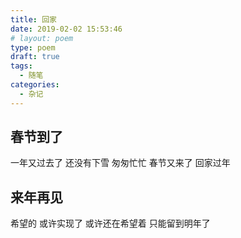 ```yaml
---
title: 回家
date: 2019-02-02 15:53:46
# layout: poem
type: poem
draft: true
tags:
  - 随笔
categories:
  - 杂记
---
```


## 春节到了

一年又过去了
还没有下雪
匆匆忙忙
春节又来了
回家过年

## 来年再见

希望的
或许实现了
或许还在希望着
只能留到明年了
